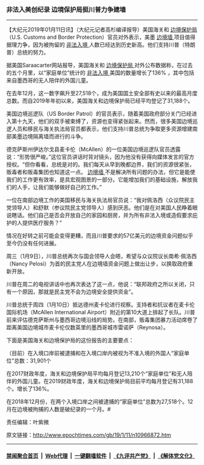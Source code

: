 ### 非法入美创纪录 边境保护局挺川普力争建墙
------------------------

<p>
 【大纪元2019年01月11日讯】（大纪元记者高杉编译报导）美国海关和
 <a href="http://www.epochtimes.com/gb/tag/%E8%BE%B9%E5%A2%83%E4%BF%9D%E6%8A%A4%E5%B1%80.html">
  边境保护局
 </a>
 （U.S. Customs and Border Protection）官员对外表示，美墨
 <a href="http://www.epochtimes.com/gb/tag/%E8%BE%B9%E5%A2%83%E5%A2%99.html">
  边境墙
 </a>
 项目值得据理力争，因为被拘留的
 <a href="http://www.epochtimes.com/gb/tag/%E9%9D%9E%E6%B3%95%E5%85%A5%E5%A2%83.html">
  非法入境
 </a>
 人数已经达到历史新高。他们支持川普（特朗普）总统的努力。
</p>
<p>
 据美国Saraacarter网站报导，美国海关和
 <a href="http://www.epochtimes.com/gb/tag/%E8%BE%B9%E5%A2%83%E4%BF%9D%E6%8A%A4%E5%B1%80.html">
  边境保护局
 </a>
 对外公布数据称，在过去的五个月里，以“家庭单位”统计的
 <a href="http://www.epochtimes.com/gb/tag/%E9%9D%9E%E6%B3%95%E5%85%A5%E5%A2%83.html">
  非法入境
 </a>
 美国的数量增长了136% ，其中包括来自墨西哥的无人陪伴的外国儿童。
</p>
<p>
 在去年12月，这一数字飙升至27,518个，成为美国国土安全部有史以来的最高月度总数。而自2019年年初以来，美国海关和边境保护局已经平均登记了31,188个。
</p>
<p>
 美国边境巡逻队（US Border Patrol）的官员表示，随着美国政府部分关门已经进入第十九天，他们的双手被束缚了，资源也变得紧张起来。然而，很多美国边境巡逻人员和移民与海关执法局官员都表示，他们支持川普总统为争取更多资源增建南部美墨边境隔离墙而进行的斗争。
</p>
<p>
 德克萨斯州伊达尔戈县麦卡伦（McAllen）的一位美国边境巡逻队官员透露说：“形势很严峻。”这位官员讲话时背对镜头，因为他没有获得向媒体发言的官方授权。“但你看看，总统是对的。我们每天从早到晚都边界，我们的资源很紧张，贩毒者和贩毒集团也知道这一点。
 <a href="http://www.epochtimes.com/gb/tag/%E8%BE%B9%E5%A2%83%E5%A2%99.html">
  边境墙
 </a>
 不是解决所有问题的办法，但它是能使我们的工作更有效率，是具宏观图景的一部分。它能增加我们的基础设施，解放我们的人手，让我们能够做好自己的工作。”
</p>
<p>
 一位在南部边境工作的美国移民与海关执法局官员说：“我对佩洛西（众议院民主党领导人）和舒默（参议院民主党领导人）感到厌恶。他们是在对美国人民睁着眼说瞎话。他们自己是否会开放自己的家园和厨房，并为所有非法入境或造假要求庇护的人提供医疗服务？”
</p>
<p>
 情况在好转之前可能会变得更糟，而且川普要求的57亿美元的边境资金问题似乎至今仍没有任何进展。
</p>
<p>
 周三（1月9日），川普总统再次与国会领导人会晤，希望与众议院议长南希‧佩洛西（Nancy Pelosi）为首的民主党人在边境墙资金问题上做出让步，以换取政府重新开放。
</p>
<p>
 川普在周二的电视讲话中也再次表达了这一点，他说：“联邦政府之所以关闭，只有一个原因，那就是民主党不会为边境安全提供资金”。
</p>
<p>
 川普总统于周四（1月10日）抵达德州麦卡伦进行视察。支持者和抗议者在麦卡伦国际机场（McAllen International Airport）附近的第10大道上排起了长队。川普前来评估德克萨斯州与墨西哥边境沿线的局势。在南部，贩毒集团暴力活动席卷了距离美国边境城市麦卡伦仅数英里的墨西哥城市雷诺萨（Reynosa）。
</p>
<p>
 下面是美国海关和边境保护局的这份报告的主要要点：
</p>
<p>
 （目前）在入境口岸前被逮捕和在入境口岸内被视为不准入境的外国人“家庭单位”总数：31,901个
</p>
<p>
 在2017财政年度，海关和边境保护局平均每月登记13,210个“家庭单位”和无人陪伴的外国儿童。在2019财政年度，海关和边境保护局目前平均每月登记有31,188个。增长了136%。
</p>
<p>
 在2018年12月份，在两个入境口岸之间被逮捕的“家庭单位”总数为27,518个。12月在边境被拘捕的人数是破纪录的一个月。#
</p>
<p>
 责任编辑：叶紫微
</p>

原文链接：http://www.epochtimes.com/gb/19/1/11/n10966872.htm


------------------------
#### [禁闻聚合首页](https://github.com/gfw-breaker/banned-news/blob/master/README.md) &nbsp;|&nbsp; [Web代理](https://github.com/gfw-breaker/open-proxy/blob/master/README.md) &nbsp;|&nbsp; [一键翻墙软件](https://github.com/gfw-breaker/nogfw/blob/master/README.md) &nbsp;|&nbsp; [《九评共产党》](https://github.com/gfw-breaker/9ping.md/blob/master/README.md#九评之一评共产党是什么) &nbsp;|&nbsp; [《解体党文化》](https://github.com/gfw-breaker/jtdwh.md/blob/master/README.md#绪论)